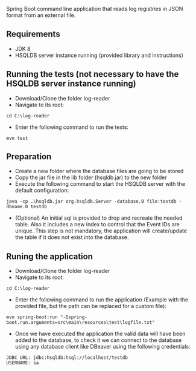 Spring Boot command line application that reads log registries in JSON format from an external file.

## Requirements
 - JDK 8
 - HSQLDB server instance running (provided library and instructions)

## Running the tests (not necessary to have the HSQLDB server instance running)
 - Download/Clone the folder log-reader
 - Navigate to its root:
```
cd C:\log-reader
```
 - Enter the following command to run the tests:
```
mvn test
```

## Preparation
 - Create a new folder where the database files are going to be stored
 - Copy the jar file in the lib folder (hsqldb.jar) to the new folder
 - Execute the following command to start the HSQLDB server with the default configuration:
```
java -cp .\hsqldb.jar org.hsqldb.Server -database.0 file:testdb -dbname.0 testdb
```
 - (Optional) An initial sql is provided to drop and recreate the needed table. Also it includes a new index to control that the Event IDs are unique. This step is not mandatory, the application will create/update the table if it does not exist into the database.

## Runing the application
 - Download/Clone the folder log-reader
 - Navigate to its root:
```
cd C:\log-reader
```
 - Enter the following command to run the application (Example with the provided file, but the path can be replaced for a custom file):
 ```
mvn spring-boot:run "-Dspring-boot.run.arguments=src\main\resources\test\logfile.txt"
```
 - Once we have executed the application the valid data will have been added to the database, to check it we can connect to the database using any database client like DBeaver using the following credentials:
 ```
JDBC URL: jdbc:hsqldb:hsql://localhost/testdb
USERNAME: sa
```
